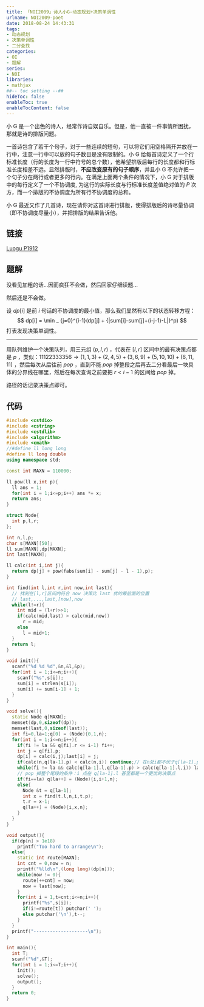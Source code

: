 ```yaml
---
title: 「NOI2009」诗人小G-动态规划+决策单调性
urlname: NOI2009-poet
date: 2018-08-24 14:43:31
tags:
- 动态规划
- 决策单调性
- 二分查找
categories: 
- OI
- 题解
series:
- NOI
libraries:
- mathjax 
##-- toc setting --##
hideToc: false
enableToc: true
enableTocContent: false
---
```


小 $\text{G}$ 是一个出色的诗人，经常作诗自娱自乐。但是，他一直被一件事情所困扰，那就是诗的排版问题。

一首诗包含了若干个句子，对于一些连续的短句，可以将它们用空格隔开并放在一行中，注意一行中可以放的句子数目是没有限制的。小 $\text{G}$ 给每首诗定义了一个行标准长度（行的长度为一行中符号的总个数），他希望排版后每行的长度都和行标准长度相差不远。显然排版时，**不应改变原有的句子顺序**，并且小 $\text{G}$ 不允许把一个句子分在两行或者更多的行内。在满足上面两个条件的情况下，小 $\text{G}$ 对于排版中的每行定义了一个不协调度, 为这行的实际长度与行标准长度差值绝对值的 $P$ 次方，而一个排版的不协调度为所有行不协调度的总和。

小 $\text{G}$ 最近又作了几首诗，现在请你对这首诗进行排版，使得排版后的诗尽量协调（即不协调度尽量小），并把排版的结果告诉他。

<!--more-->

## 链接

[Luogu P1912](https://www.luogu.org/problemnew/show/P1912)

## 题解

没看见加粗的话...因而疯狂不会做，然后回家仔细读题...

然后还是不会做。

设 $dp[i]$ 是前 $i$ 句话的不协调度的最小值，那么我们显然有以下的状态转移方程：
$$
dp[i] = \min _ {j=0}^{i-1}(dp[j] + {|sum[i]-sum[j]+(i-j-1)-L|}^p)
$$
打表发现决策单调性。

---

用队列维护一个决策队列，用三元组 $(p,l,r)$ ，代表在 $[l,r]$ 区间中的最有决策点都是 $p$ ，类似：$11122333356 \rightarrow (1,1,3) + (2,4,5) + (3,6,9) + (5,10,10) + (6,11,11)$ ，然后每次从后往前 $pop$ ，直到不能 $pop$ 掉整段之后再去二分看最后一块具体的分界线在哪里，然后在每次查询之前要把  $r < i-1$ 的区间给 $pop$ 掉。

路径的话记录决策点即可。

## 代码 



```cpp
#include <cstdio>
#include <cstring>
#include <cstdlib>
#include <algorithm>
#include <cmath>
//#define ll long long
#define ll long double
using namespace std;

const int MAXN = 110000;

ll pow(ll x,int p){
  ll ans = 1;
  for(int i = 1;i<=p;i++) ans *= x;
  return ans;
}

struct Node{
  int p,l,r;
};

int n,l,p;
char s[MAXN][50];
ll sum[MAXN],dp[MAXN];
int last[MAXN];

ll calc(int i,int j){
  return dp[j] + pow(fabs(sum[i] - sum[j] - l - 1),p);
}

int find(int l,int r,int now,int last){
  // 找到在[l,r]区间内符合 now 决策比 last 优的最前面的位置 
  // last,...,last,[now],now
  while(l!=r){
    int mid = (l+r)>>1;
    if(calc(mid,last) > calc(mid,now))
      r = mid;
    else
      l = mid+1;
  }
  return l;
}

void init(){
  scanf("%d %d %d",&n,&l,&p);
  for(int i = 1;i<=n;i++){
    scanf("%s",s[i]);
    sum[i] = strlen(s[i]);
    sum[i] += sum[i-1] + 1;
  }
}

void solve(){
  static Node q[MAXN];
  memset(dp,0,sizeof(dp));
  memset(last,0,sizeof(last));
  int fi=0,la=1;q[0] = (Node){0,1,n};
  for(int i = 1;i<=n;i++){
    if(fi != la && q[fi].r <= i-1) fi++;
    int j = q[fi].p;
    dp[i] = calc(i,j);last[i] = j;
    if(calc(n,q[la-1].p) < calc(n,i)) continue;// 在n处i都不优于q[la-1].p
    while(fi != la && calc(q[la-1].l,q[la-1].p) > calc(q[la-1].l,i)) la--;
    // pop 掉整个尾段的条件：i 点在 q[la-1].l 甚至都是一个更优的决策点
    if(fi==la) q[la++] = (Node){i,i+1,n};
    else{
      Node &t = q[la-1];
      int x = find(t.l,n,i,t.p);
      t.r = x-1;
      q[la++] = (Node){i,x,n};
    }
  }
}

void output(){
  if(dp[n] > 1e18)
    printf("Too hard to arrange\n");
  else{
    static int route[MAXN];
    int cnt = 0,now = n;
    printf("%lld\n",(long long)(dp[n]));
    while(now != 0){
      route[++cnt] = now;
      now = last[now];
    }
    for(int i = 1,t=cnt;i<=n;i++){
      printf("%s",s[i]);
      if(i!=route[t]) putchar(' ');
      else putchar('\n'),t--;
    }
  }
  printf("--------------------\n");
}

int main(){
  int T;
  scanf("%d",&T);
  for(int i = 1;i<=T;i++){
    init();
    solve();
    output();
  }
  return 0;
}
```





